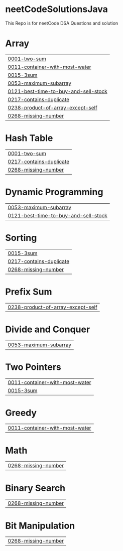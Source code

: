 # neetCodeSolutionsJava
This Repo is for neetCode DSA Questions and solution


# Array
|  |
| ------- |
| [0001-two-sum](https://github.com/umang1709/neetCodeSolutionsJava/tree/master/0001-two-sum) |
| [0011-container-with-most-water](https://github.com/umang1709/neetCodeSolutionsJava/tree/master/0011-container-with-most-water) |
| [0015-3sum](https://github.com/umang1709/neetCodeSolutionsJava/tree/master/0015-3sum) |
| [0053-maximum-subarray](https://github.com/umang1709/neetCodeSolutionsJava/tree/master/0053-maximum-subarray) |
| [0121-best-time-to-buy-and-sell-stock](https://github.com/umang1709/neetCodeSolutionsJava/tree/master/0121-best-time-to-buy-and-sell-stock) |
| [0217-contains-duplicate](https://github.com/umang1709/neetCodeSolutionsJava/tree/master/0217-contains-duplicate) |
| [0238-product-of-array-except-self](https://github.com/umang1709/neetCodeSolutionsJava/tree/master/0238-product-of-array-except-self) |
| [0268-missing-number](https://github.com/umang1709/neetCodeSolutionsJava/tree/master/0268-missing-number) |
# Hash Table
|  |
| ------- |
| [0001-two-sum](https://github.com/umang1709/neetCodeSolutionsJava/tree/master/0001-two-sum) |
| [0217-contains-duplicate](https://github.com/umang1709/neetCodeSolutionsJava/tree/master/0217-contains-duplicate) |
| [0268-missing-number](https://github.com/umang1709/neetCodeSolutionsJava/tree/master/0268-missing-number) |
# Dynamic Programming
|  |
| ------- |
| [0053-maximum-subarray](https://github.com/umang1709/neetCodeSolutionsJava/tree/master/0053-maximum-subarray) |
| [0121-best-time-to-buy-and-sell-stock](https://github.com/umang1709/neetCodeSolutionsJava/tree/master/0121-best-time-to-buy-and-sell-stock) |
# Sorting
|  |
| ------- |
| [0015-3sum](https://github.com/umang1709/neetCodeSolutionsJava/tree/master/0015-3sum) |
| [0217-contains-duplicate](https://github.com/umang1709/neetCodeSolutionsJava/tree/master/0217-contains-duplicate) |
| [0268-missing-number](https://github.com/umang1709/neetCodeSolutionsJava/tree/master/0268-missing-number) |
# Prefix Sum
|  |
| ------- |
| [0238-product-of-array-except-self](https://github.com/umang1709/neetCodeSolutionsJava/tree/master/0238-product-of-array-except-self) |
# Divide and Conquer
|  |
| ------- |
| [0053-maximum-subarray](https://github.com/umang1709/neetCodeSolutionsJava/tree/master/0053-maximum-subarray) |
# Two Pointers
|  |
| ------- |
| [0011-container-with-most-water](https://github.com/umang1709/neetCodeSolutionsJava/tree/master/0011-container-with-most-water) |
| [0015-3sum](https://github.com/umang1709/neetCodeSolutionsJava/tree/master/0015-3sum) |
# Greedy
|  |
| ------- |
| [0011-container-with-most-water](https://github.com/umang1709/neetCodeSolutionsJava/tree/master/0011-container-with-most-water) |
# Math
|  |
| ------- |
| [0268-missing-number](https://github.com/umang1709/neetCodeSolutionsJava/tree/master/0268-missing-number) |
# Binary Search
|  |
| ------- |
| [0268-missing-number](https://github.com/umang1709/neetCodeSolutionsJava/tree/master/0268-missing-number) |
# Bit Manipulation
|  |
| ------- |
| [0268-missing-number](https://github.com/umang1709/neetCodeSolutionsJava/tree/master/0268-missing-number) |
